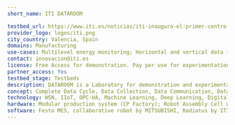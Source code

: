 ```yaml
---
short_name: ITI DATAROOM

testbed_url: https://www.iti.es/noticias/iti-inaugura-el-primer-centro-demostrador-del-pais-especializado-en-datos-para-la-industria-4-0/
provider_logo: logos/iti.png
city_country: Valencia, Spain
domains: Manufacturing
use-cases: Multilevel energy monitoring; Horizontal and vertical data integration; big data analytics; 3D quality control; Digital twining; VR logistics laboratory; AR in warehouse management
contact: innovacion@iti.es
license: Free Access for demonstration. Pay per use for experimentation
partner_access: Yes
testbed_stage: Testbeds
description: DATAROOM is a Laboratory for demonstration and experimentation with Data for Industry 4.0, consisting of flexible manufacturing cells, robotics, automated warehouses, quality control. DATAROOM is the result of integrating all the results ITI is generating around industry 4.0 in one site. Its mission is to help companies to understand how to collect, manage and exploit Data in a production plant, and which tools and applications are available for it.
concept: Complete Data Cycle, Data Collection, Data Communication, Data Integration and Storage, Data Analysis, Data Simulation. Applications in predictive maintenance, anomaly detection, energy efficiency.
technology: WSN, IIoT, OPC-UA, Machine Learning, Deep Learning, Digital Twin, Big Data, Cloud Computing, Artificial Intelligence, Edge Computing, VR/AR.
hardware: Modular production system (CP Factory); Robot Assembly Cell with Mitsubishi RV-4FL, Industrial Inspection cell (Zero Gravity 3D); AGV (Robotino); AR glasses
software: Festo MES, collaborative robot by MITSUBISHI, Radiatus by ITI https://radiatus.iti.es/, Data Hub by ITI https://datahub.iti.upv.es/, Deploids https://www.deploids.com/ by ITI; Zerogravity3D https://www.zerogravity3d.com/en/ by IT; IIoT protocols, e.g., Profinet, OPC UA, MQTT, etc; Kafka; multiple file formats, etc.
---
```

